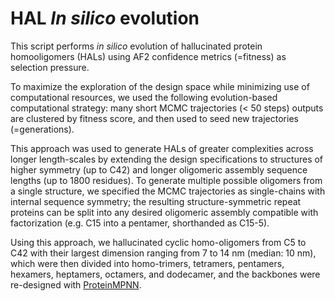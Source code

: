 # HAL *In silico* evolution

This script performs *in silico* evolution of hallucinated protein homooligomers (HALs) using AF2 confidence metrics (=fitness) as selection pressure. 

To maximize the exploration of the design space while minimizing use of computational resources, we used the following evolution-based computational strategy: many short MCMC trajectories (< 50 steps) outputs are clustered by fitness score, and then used to seed new trajectories (=generations).

This approach was used to generate HALs of greater complexities across longer length-scales by extending the design specifications to structures of higher symmetry (up to C42) and longer oligomeric assembly sequence lengths (up to 1800 residues). To generate multiple possible oligomers from a single structure, we specified the MCMC trajectories as single-chains with internal sequence symmetry; the resulting structure-symmetric repeat proteins can be split into any desired oligomeric assembly compatible with factorization (e.g. C15 into a pentamer, shorthanded as C15-5). 

Using this approach, we hallucinated cyclic homo-oligomers from C5 to C42 with their largest dimension ranging from 7 to 14 nm (median: 10 nm), which were then divided into homo-trimers, tetramers, pentamers, hexamers, heptamers, octamers, and dodecamer, and the backbones were re-designed with [ProteinMPNN](https://www.biorxiv.org/content/10.1101/2022.06.03.494563v1).


